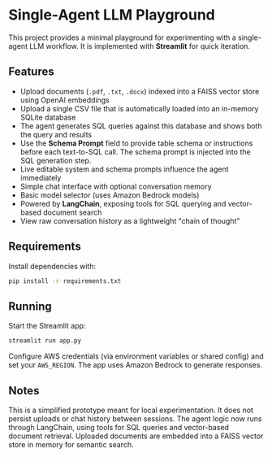 # Single-Agent LLM Playground

This project provides a minimal playground for experimenting with a single-agent LLM workflow. It is implemented with **Streamlit** for quick iteration.

## Features
- Upload documents (`.pdf`, `.txt`, `.docx`) indexed into a FAISS vector store using OpenAI embeddings
- Upload a single CSV file that is automatically loaded into an in-memory SQLite database
- The agent generates SQL queries against this database and shows both the query and results
- Use the **Schema Prompt** field to provide table schema or instructions before each text-to-SQL call. The schema prompt is injected into the SQL generation step.
- Live editable system and schema prompts influence the agent immediately
- Simple chat interface with optional conversation memory
- Basic model selector (uses Amazon Bedrock models)
- Powered by **LangChain**, exposing tools for SQL querying and vector-based document search
- View raw conversation history as a lightweight "chain of thought"

## Requirements
Install dependencies with:
```bash
pip install -r requirements.txt
```

## Running
Start the Streamlit app:
```bash
streamlit run app.py
```
Configure AWS credentials (via environment variables or shared config) and set your `AWS_REGION`. The app uses Amazon Bedrock to generate responses.

## Notes
This is a simplified prototype meant for local experimentation. It does not persist uploads or chat history between sessions.
The agent logic now runs through LangChain, using tools for SQL queries and vector-based document retrieval. Uploaded documents are embedded into a FAISS vector store in memory for semantic search.
